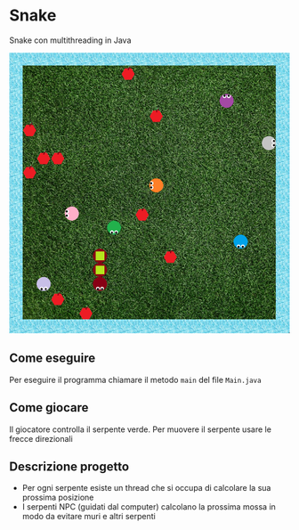 # Snake
Snake con multithreading in Java

![game](immagini/game.png)

## Come eseguire

Per eseguire il programma chiamare il metodo `main` del file `Main.java`

## Come giocare

Il giocatore controlla il serpente verde. Per muovere il serpente usare le frecce direzionali

## Descrizione progetto
- Per ogni serpente esiste un thread che si occupa di calcolare la sua prossima posizione
- I serpenti NPC (guidati dal computer) calcolano la prossima mossa in modo da evitare muri e altri serpenti
